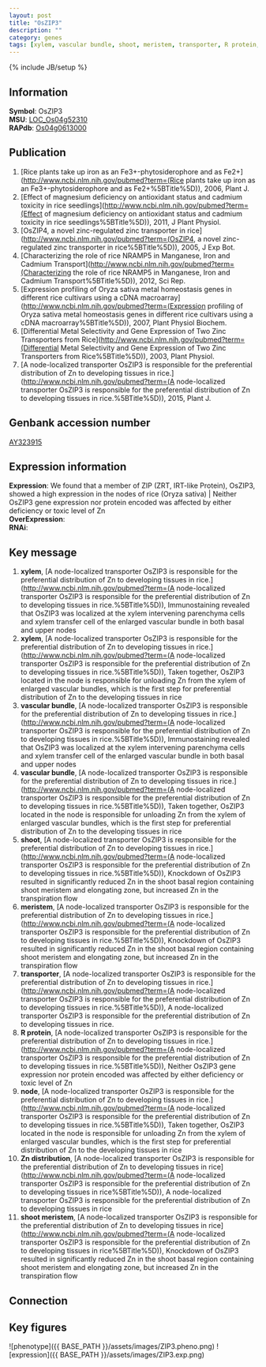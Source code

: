 ```yaml
---
layout: post
title: "OsZIP3"
description: ""
category: genes
tags: [xylem, vascular bundle, shoot, meristem, transporter, R protein, node, Zn distribution, shoot meristem, Gene]
---
```

{% include JB/setup %}

## Information
__Symbol__: OsZIP3  
__MSU__: [LOC_Os04g52310](http://rice.plantbiology.msu.edu/cgi-bin/ORF_infopage.cgi?orf=LOC_Os04g52310)  
__RAPdb__: [Os04g0613000](http://rapdb.dna.affrc.go.jp/viewer/gbrowse_details/irgsp1?name=Os04g0613000)  

## Publication
1. [Rice plants take up iron as an Fe3+-phytosiderophore and as Fe2+](http://www.ncbi.nlm.nih.gov/pubmed?term=(Rice plants take up iron as an Fe3+-phytosiderophore and as Fe2+%5BTitle%5D)), 2006, Plant J.
2. [Effect of magnesium deficiency on antioxidant status and cadmium toxicity in rice seedlings](http://www.ncbi.nlm.nih.gov/pubmed?term=(Effect of magnesium deficiency on antioxidant status and cadmium toxicity in rice seedlings%5BTitle%5D)), 2011, J Plant Physiol.
3. [OsZIP4, a novel zinc-regulated zinc transporter in rice](http://www.ncbi.nlm.nih.gov/pubmed?term=(OsZIP4, a novel zinc-regulated zinc transporter in rice%5BTitle%5D)), 2005, J Exp Bot.
4. [Characterizing the role of rice NRAMP5 in Manganese, Iron and Cadmium Transport](http://www.ncbi.nlm.nih.gov/pubmed?term=(Characterizing the role of rice NRAMP5 in Manganese, Iron and Cadmium Transport%5BTitle%5D)), 2012, Sci Rep.
5. [Expression profiling of Oryza sativa metal homeostasis genes in different rice cultivars using a cDNA macroarray](http://www.ncbi.nlm.nih.gov/pubmed?term=(Expression profiling of Oryza sativa metal homeostasis genes in different rice cultivars using a cDNA macroarray%5BTitle%5D)), 2007, Plant Physiol Biochem.
6. [Differential Metal Selectivity and Gene Expression of Two Zinc Transporters from Rice](http://www.ncbi.nlm.nih.gov/pubmed?term=(Differential Metal Selectivity and Gene Expression of Two Zinc Transporters from Rice%5BTitle%5D)), 2003, Plant Physiol.
7. [A node-localized transporter OsZIP3 is responsible for the preferential distribution of Zn to developing tissues in rice.](http://www.ncbi.nlm.nih.gov/pubmed?term=(A node-localized transporter OsZIP3 is responsible for the preferential distribution of Zn to developing tissues in rice.%5BTitle%5D)), 2015, Plant J.

## Genbank accession number
[AY323915](http://www.ncbi.nlm.nih.gov/nuccore/AY323915)

## Expression information
__Expression__: We found that a member of ZIP (ZRT, IRT-like Protein), OsZIP3, showed a high expression in the nodes of rice (Oryza sativa) |  Neither OsZIP3 gene expression nor protein encoded was affected by either deficiency or toxic level of Zn  
__OverExpression__:  
__RNAi__:  

## Key message
1. __xylem__, [A node-localized transporter OsZIP3 is responsible for the preferential distribution of Zn to developing tissues in rice.](http://www.ncbi.nlm.nih.gov/pubmed?term=(A node-localized transporter OsZIP3 is responsible for the preferential distribution of Zn to developing tissues in rice.%5BTitle%5D)),  Immunostaining revealed that OsZIP3 was localized at the xylem intervening parenchyma cells and xylem transfer cell of the enlarged vascular bundle in both basal and upper nodes
2. __xylem__, [A node-localized transporter OsZIP3 is responsible for the preferential distribution of Zn to developing tissues in rice.](http://www.ncbi.nlm.nih.gov/pubmed?term=(A node-localized transporter OsZIP3 is responsible for the preferential distribution of Zn to developing tissues in rice.%5BTitle%5D)),  Taken together, OsZIP3 located in the node is responsible for unloading Zn from the xylem of enlarged vascular bundles, which is the first step for preferential distribution of Zn to the developing tissues in rice
3. __vascular bundle__, [A node-localized transporter OsZIP3 is responsible for the preferential distribution of Zn to developing tissues in rice.](http://www.ncbi.nlm.nih.gov/pubmed?term=(A node-localized transporter OsZIP3 is responsible for the preferential distribution of Zn to developing tissues in rice.%5BTitle%5D)),  Immunostaining revealed that OsZIP3 was localized at the xylem intervening parenchyma cells and xylem transfer cell of the enlarged vascular bundle in both basal and upper nodes
4. __vascular bundle__, [A node-localized transporter OsZIP3 is responsible for the preferential distribution of Zn to developing tissues in rice.](http://www.ncbi.nlm.nih.gov/pubmed?term=(A node-localized transporter OsZIP3 is responsible for the preferential distribution of Zn to developing tissues in rice.%5BTitle%5D)),  Taken together, OsZIP3 located in the node is responsible for unloading Zn from the xylem of enlarged vascular bundles, which is the first step for preferential distribution of Zn to the developing tissues in rice
5. __shoot__, [A node-localized transporter OsZIP3 is responsible for the preferential distribution of Zn to developing tissues in rice.](http://www.ncbi.nlm.nih.gov/pubmed?term=(A node-localized transporter OsZIP3 is responsible for the preferential distribution of Zn to developing tissues in rice.%5BTitle%5D)),  Knockdown of OsZIP3 resulted in significantly reduced Zn in the shoot basal region containing shoot meristem and elongating zone, but increased Zn in the transpiration flow
6. __meristem__, [A node-localized transporter OsZIP3 is responsible for the preferential distribution of Zn to developing tissues in rice.](http://www.ncbi.nlm.nih.gov/pubmed?term=(A node-localized transporter OsZIP3 is responsible for the preferential distribution of Zn to developing tissues in rice.%5BTitle%5D)),  Knockdown of OsZIP3 resulted in significantly reduced Zn in the shoot basal region containing shoot meristem and elongating zone, but increased Zn in the transpiration flow
7. __transporter__, [A node-localized transporter OsZIP3 is responsible for the preferential distribution of Zn to developing tissues in rice.](http://www.ncbi.nlm.nih.gov/pubmed?term=(A node-localized transporter OsZIP3 is responsible for the preferential distribution of Zn to developing tissues in rice.%5BTitle%5D)), A node-localized transporter OsZIP3 is responsible for the preferential distribution of Zn to developing tissues in rice.
8. __R protein__, [A node-localized transporter OsZIP3 is responsible for the preferential distribution of Zn to developing tissues in rice.](http://www.ncbi.nlm.nih.gov/pubmed?term=(A node-localized transporter OsZIP3 is responsible for the preferential distribution of Zn to developing tissues in rice.%5BTitle%5D)),  Neither OsZIP3 gene expression nor protein encoded was affected by either deficiency or toxic level of Zn
9. __node__, [A node-localized transporter OsZIP3 is responsible for the preferential distribution of Zn to developing tissues in rice.](http://www.ncbi.nlm.nih.gov/pubmed?term=(A node-localized transporter OsZIP3 is responsible for the preferential distribution of Zn to developing tissues in rice.%5BTitle%5D)),  Taken together, OsZIP3 located in the node is responsible for unloading Zn from the xylem of enlarged vascular bundles, which is the first step for preferential distribution of Zn to the developing tissues in rice
10. __Zn distribution__, [A node-localized transporter OsZIP3 is responsible for the preferential distribution of Zn to developing tissues in rice](http://www.ncbi.nlm.nih.gov/pubmed?term=(A node-localized transporter OsZIP3 is responsible for the preferential distribution of Zn to developing tissues in rice%5BTitle%5D)), A node-localized transporter OsZIP3 is responsible for the preferential distribution of Zn to developing tissues in rice
11. __shoot meristem__, [A node-localized transporter OsZIP3 is responsible for the preferential distribution of Zn to developing tissues in rice](http://www.ncbi.nlm.nih.gov/pubmed?term=(A node-localized transporter OsZIP3 is responsible for the preferential distribution of Zn to developing tissues in rice%5BTitle%5D)), Knockdown of OsZIP3 resulted in significantly reduced Zn in the shoot basal region containing shoot meristem and elongating zone, but increased Zn in the transpiration flow

## Connection

## Key figures
![phenotype]({{ BASE_PATH }}/assets/images/ZIP3.pheno.png)
![expression]({{ BASE_PATH }}/assets/images/ZIP3.exp.png)



